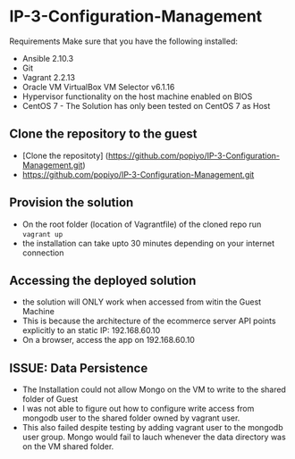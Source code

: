 # IP-3-Configuration-Management

Requirements
Make sure that you have the following installed:
- Ansible 2.10.3 
- Git
- Vagrant 2.2.13
- Oracle VM VirtualBox VM Selector v6.1.16
- Hypervisor functionality on the host machine enabled on BIOS
- CentOS 7 - The Solution has only been tested on CentOS 7 as Host

## Clone the repository to the guest
- [Clone the repositoty] (https://github.com/popiyo/IP-3-Configuration-Management.git)
- https://github.com/popiyo/IP-3-Configuration-Management.git

## Provision the solution
- On the root folder (location of Vagrantfile) of the cloned repo  run 
 `vagrant up`
- the installation can take upto 30 minutes depending on your internet connection

## Accessing the deployed solution
- the solution will ONLY work when accessed from witin the Guest Machine
- This is because the architecture of the ecommerce server API points explicitly to an static IP: 192.168.60.10
- On a browser, access the app on 192.168.60.10

## ISSUE: Data Persistence

- The Installation could not allow Mongo on the VM to write to the shared folder of Guest
- I was not able to figure out how to configure write access from mongodb user to the shared folder owned by vagrant user.
- This also failed despite testing by adding vagrant user to the mongodb user group. Mongo would fail to lauch whenever the data directory was on the VM shared folder.


